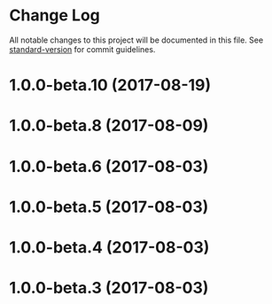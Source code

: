 # Change Log

All notable changes to this project will be documented in this file.
See [standard-version](https://github.com/conventional-changelog/standard-version) for commit guidelines.

<a name="1.0.0-beta.10"></a>
# 1.0.0-beta.10 (2017-08-19)



<a name="1.0.0-beta.8"></a>
# 1.0.0-beta.8 (2017-08-09)



<a name="1.0.0-beta.6"></a>
# 1.0.0-beta.6 (2017-08-03)



<a name="1.0.0-beta.5"></a>
# 1.0.0-beta.5 (2017-08-03)



<a name="1.0.0-beta.4"></a>
# 1.0.0-beta.4 (2017-08-03)



<a name="1.0.0-beta.3"></a>
# 1.0.0-beta.3 (2017-08-03)
